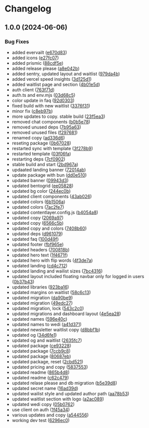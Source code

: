 # Changelog

## 1.0.0 (2024-06-06)


### Bug Fixes

* added evervailt ([e670d83](https://github.com/wedao-latam/wedi/commit/e670d8312d991836bcf6fd7f26a74fbb96719c67))
* added icons ([e27fc07](https://github.com/wedao-latam/wedi/commit/e27fc07f0dc845306243162f7fd8be603eddceef))
* added prismic ([88cdf5e](https://github.com/wedao-latam/wedi/commit/88cdf5eef0c8613f02b5a1c4283c70fd59f322a8))
* added release please ([a8e042b](https://github.com/wedao-latam/wedi/commit/a8e042b3c0c9782d7220771c0b4b3f8c8e36cbd9))
* added sentry, updated layout and waitlist ([979da4b](https://github.com/wedao-latam/wedi/commit/979da4b3a2c3552403e52b3df60730e778b479ef))
* added vercel speed insights ([3d125d1](https://github.com/wedao-latam/wedi/commit/3d125d102b1b10a46621d73bf7114cb9b1ec888a))
* added waitlist page and section ([4b01e5d](https://github.com/wedao-latam/wedi/commit/4b01e5d07e330af1df95d974be999ae39b1e55a0))
* auth client ([763f71d](https://github.com/wedao-latam/wedi/commit/763f71d3df9a313376b7083a7ceb375ad26900c3))
* auth.ts and env.mjs ([03d68c5](https://github.com/wedao-latam/wedi/commit/03d68c595f6c7d41fa8bcddcb90a70405cea3cb6))
* color update in faq ([92d0303](https://github.com/wedao-latam/wedi/commit/92d0303ca03c1f404b38ab301b29c5f060d04069))
* fixed build with new waitlist ([3376f31](https://github.com/wedao-latam/wedi/commit/3376f316856c7eca6da64122b957117db4c04a79))
* minor fix ([c8eb97b](https://github.com/wedao-latam/wedi/commit/c8eb97bcf3c80056fcdb570153bf43e530ccd2d3))
* more updates to copy. stable build ([23f5ea3](https://github.com/wedao-latam/wedi/commit/23f5ea3b2e824a20746c21fe04543c3adffc9d83))
* removed chat components ([b0b5e78](https://github.com/wedao-latam/wedi/commit/b0b5e7898d20d0f2cfc5be22e2e78b36fff57776))
* removed unused deps ([7b95a63](https://github.com/wedao-latam/wedi/commit/7b95a63783303836a5683e9e52a3d5026974e825))
* removed unused files ([f297681](https://github.com/wedao-latam/wedi/commit/f2976813b0a95bf94d0776e03183b64fc4e08030))
* renamed copy ([ad336d6](https://github.com/wedao-latam/wedi/commit/ad336d6f046531f44f25e0566b630cff736ec6a9))
* reseting package ([0b67028](https://github.com/wedao-latam/wedi/commit/0b670280648edb541096ea8947ae83acd961da35))
* restarted sync with template ([3f278b9](https://github.com/wedao-latam/wedi/commit/3f278b9b9cfb7170428d3bbb35355b91fdaadc88))
* restarted template ([03f06fa](https://github.com/wedao-latam/wedi/commit/03f06fa64c0ab7b8390dcf8d112fdc727ef3a6a4))
* restarting deps ([7cf0902](https://github.com/wedao-latam/wedi/commit/7cf0902185fcfe53f9cbbe252c89bca9885ef6a9))
* stable build and start ([2bd967a](https://github.com/wedao-latam/wedi/commit/2bd967a8929a4f2c63e032cbfaa944cbe78e9766))
* updaated landing banner ([72014ab](https://github.com/wedao-latam/wedi/commit/72014ab17764bac100ddf0f88bedd7054c215f52))
* update package with bun ([dd0e510](https://github.com/wedao-latam/wedi/commit/dd0e510da282a9aaeef7f2e94bc203a34bac6799))
* updated banner ([09943d3](https://github.com/wedao-latam/wedi/commit/09943d3e97c76243e0ffced1d946f3d24dd179ff))
* updated bentogrid ([ee05828](https://github.com/wedao-latam/wedi/commit/ee058286b9227004b161e43944640d3e27c7c370))
* updated bg color ([244ec0b](https://github.com/wedao-latam/wedi/commit/244ec0b201ebb175353c67ef9b27cec19b0ce191))
* updated client components ([43ab026](https://github.com/wedao-latam/wedi/commit/43ab026cf589e534b4e5415fbe6510bbbf753d9d))
* updated colors ([6b1506a](https://github.com/wedao-latam/wedi/commit/6b1506ae374e8513f3e18c500d6f76bc4b812810))
* updated colors ([7ac2fe7](https://github.com/wedao-latam/wedi/commit/7ac2fe72b2c2162bb4a9c0edbae38fe6a51301fd))
* updated contentlayer.config.js ([b4054a8](https://github.com/wedao-latam/wedi/commit/b4054a8a4669cd400c1ddaa64ac8c605d8a0d19d))
* updated copy ([2069a97](https://github.com/wedao-latam/wedi/commit/2069a970570ebfbfa5d9e5cc6692b9467bc54303))
* updated copy ([6566c5b](https://github.com/wedao-latam/wedi/commit/6566c5b12cd75c9e1f55b59a832bd960d6942473))
* updated copy and colors ([7408b60](https://github.com/wedao-latam/wedi/commit/7408b6041335bf5a2b56da766c11ad8788137d1a))
* updated deps ([d961079](https://github.com/wedao-latam/wedi/commit/d961079ed479418d38cbf6525e2e73be22d91f91))
* updated faq ([100d49f](https://github.com/wedao-latam/wedi/commit/100d49fe103f42cd527ce9d4d065f05bde21d6e8))
* updated footer ([fbf965e](https://github.com/wedao-latam/wedi/commit/fbf965e722e6d7079fc651c824f00d285e0977d4))
* updated headers ([700818b](https://github.com/wedao-latam/wedi/commit/700818b3c3f7abf2ae4828b5112401d5e18643e3))
* updated hero text ([1f4671f](https://github.com/wedao-latam/wedi/commit/1f4671f0d919220e23efac6582c7c14cdbd92832))
* updated hero with flip words ([4f3de7a](https://github.com/wedao-latam/wedi/commit/4f3de7a91c1a7237d90a2fbeec7d39640284b492))
* updated landing ([cd4c712](https://github.com/wedao-latam/wedi/commit/cd4c712356293a6cbcacd225bdf4802f0dc59df9))
* updated landing and wailist sizes ([7bc4316](https://github.com/wedao-latam/wedi/commit/7bc4316a29b132af335329ea24e05677d0d8531b))
* updated layout included floating navbar only for logged in users ([0b37b43](https://github.com/wedao-latam/wedi/commit/0b37b43c5228c3e4d1e50421e493443d3918b117))
* updated libraries ([923ba16](https://github.com/wedao-latam/wedi/commit/923ba16f30843d446cae32f09c4cc4dec974d8dd))
* updated margins on waitlist ([58c6c13](https://github.com/wedao-latam/wedi/commit/58c6c1312d31fa6b2c68f5d506f1a4b91f9e910d))
* updated migration ([da90be9](https://github.com/wedao-latam/wedi/commit/da90be9dad46358ac227565ba1e12563665f03a0))
* updated migration ([49edc27](https://github.com/wedao-latam/wedi/commit/49edc27aa7bfd85117a85b376d8a4b10c306454d))
* updated migration, lock ([543c2c0](https://github.com/wedao-latam/wedi/commit/543c2c0fa043b3b2d69684f4dac20253783ed725))
* updated migrations and dashboard layout ([4e5ea28](https://github.com/wedao-latam/wedi/commit/4e5ea28d61949bdbcc077ee3255de5312ab7b760))
* updated names ([596e40c](https://github.com/wedao-latam/wedi/commit/596e40c32bb07619f6f4d1352004cb266054fda2))
* updated names to wedi ([a41d371](https://github.com/wedao-latam/wedi/commit/a41d371c2c56fc9dea5f25c0b02a4c2744f8b73c))
* updated newsletter waitlist copy ([d8bbf1b](https://github.com/wedao-latam/wedi/commit/d8bbf1bc4085774d31dc874a553a52e1eb08aa15))
* updated og ([34d6fe1](https://github.com/wedao-latam/wedi/commit/34d6fe18665270e126078a5a2d70e5d3e3cba133))
* updated og and waitlist ([2635fc7](https://github.com/wedao-latam/wedi/commit/2635fc7459d8104dd6ab4fe7c8e4f3a4c5b5ea2e))
* updated package ([ce93228](https://github.com/wedao-latam/wedi/commit/ce93228b97e5a534bbe7e60abfba6d9623a2f3ad))
* updated package ([7ccb9c8](https://github.com/wedao-latam/wedi/commit/7ccb9c84d37fcc7ac84fbb27bd59976cb983ca13))
* updated package ([80687eb](https://github.com/wedao-latam/wedi/commit/80687eb6cce212e6d2c73f751ae71294961cdd1f))
* updated package, reset ([2cbd521](https://github.com/wedao-latam/wedi/commit/2cbd521424ed21ec943c8ef837b7ffe4618502b1))
* updated pricing and copy ([5837553](https://github.com/wedao-latam/wedi/commit/5837553e5ed145ec966be4dd42c485d7e2347125))
* updated readme ([865b4d8](https://github.com/wedao-latam/wedi/commit/865b4d8574d7eaf5d762d8bfe507b13afbfec496))
* updated readme ([c62c479](https://github.com/wedao-latam/wedi/commit/c62c479e43639fc648da50c121f53c20aad29338))
* updated relase please and db migration ([b5e39d8](https://github.com/wedao-latam/wedi/commit/b5e39d8d52d5a16bafe5d73a6b9ad81b3aad4a88))
* updated secret name ([16ad39d](https://github.com/wedao-latam/wedi/commit/16ad39de63cfe74f53a50381217444e8eb1202d9))
* updated wailist style and updated author path ([aa78b53](https://github.com/wedao-latam/wedi/commit/aa78b532b32f946f4662f37fa0a47ec65c3937be))
* updated waitlist section with logo ([a2ac089](https://github.com/wedao-latam/wedi/commit/a2ac0898c3cf9b1e54ed0bc47fc7ac230ed50a4c))
* updated wedi copy ([05b0762](https://github.com/wedao-latam/wedi/commit/05b076216a094c607090d680e0f5dc9099c54a53))
* use client on auth ([1f45a34](https://github.com/wedao-latam/wedi/commit/1f45a34fbc400db6e4960980ed842068cf02c5c6))
* various updates and copy ([a544556](https://github.com/wedao-latam/wedi/commit/a544556d297a1cd5b8a74cfcce15aeeace7984d2))
* working dev test ([6296ec0](https://github.com/wedao-latam/wedi/commit/6296ec0667fc5e1c860559a19d14164577f79ac6))
